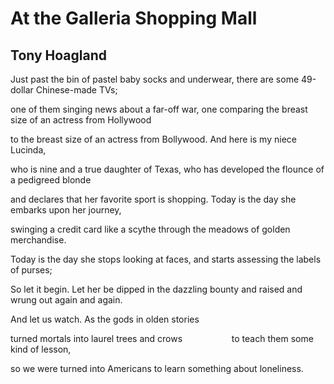 # At the Galleria Shopping Mall
## Tony Hoagland
Just past the bin of pastel baby socks and underwear,
there are some 49-dollar Chinese-made TVs;

one of them singing news about a far-off war,
one comparing the breast size of an actress from Hollywood

to the breast size of an actress from Bollywood.
And here is my niece Lucinda,

who is nine and a true daughter of Texas,
who has developed the flounce of a pedigreed blonde

and declares that her favorite sport is shopping.
Today is the day she embarks upon her journey,

swinging a credit card like a scythe
through the meadows of golden merchandise.

Today is the day she stops looking at faces,
and starts assessing the labels of purses;

So let it begin. Let her be dipped in the dazzling bounty
and raised and wrung out again and again.

And let us watch.
As the gods in olden stories

turned mortals into laurel trees and crows
                   to teach them some kind of lesson,

so we were turned into Americans
to learn something about loneliness.